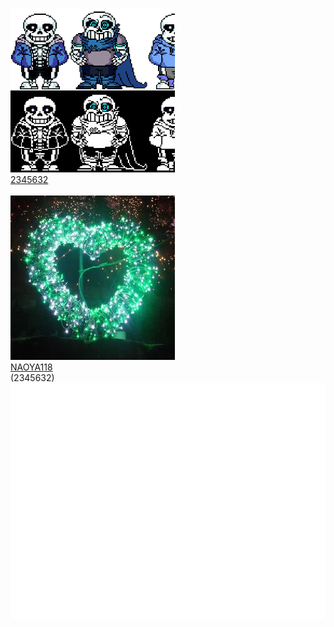 [![2345632-icon](2345632.png "2345632")](https://github.com/2345632)
<br>
[2345632](https://github.com/2345632)
<br>
<br>
[![NAOYA118-icon](NAOYA118.jpg "NAOYA118")](https://github.com/naoya118)
<br>
[NAOYA118](https://github.com/naoya118)
<br>
(2345632)
[![gif](fxixQDDsX8gcpMS0PnSb1575794421-1575794438.gif)](https://github.com/NAOYA118/2345632xNAOYA118/blob/master/fxixQDDsX8gcpMS0PnSb1575794421-1575794438.gif)
